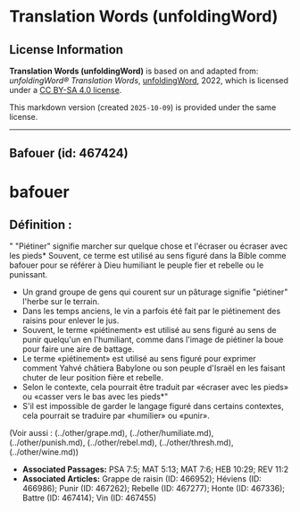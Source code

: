 # Translation Words (unfoldingWord)

## License Information

**Translation Words (unfoldingWord)** is based on and adapted from: _unfoldingWord® Translation Words_, [unfoldingWord](https://unfoldingword.org/utw), 2022, which is licensed under a [CC BY-SA 4.0 license](https://creativecommons.org/licenses/by-sa/4.0/legalcode.en).

This markdown version (created `2025-10-09`) is provided under the same license.



--------------------------------

## Bafouer (id: 467424)

bafouer
=======

Définition :
------------

" "Piétiner" signifie marcher sur quelque chose et l'écraser ou écraser avec les pieds\* Souvent, ce terme est utilisé au sens figuré dans la Bible comme bafouer pour se référer à Dieu humiliant le peuple fier et rebelle ou le punissant.

* Un grand groupe de gens qui courent sur un pâturage signifie "piétiner" l'herbe sur le terrain.
* Dans les temps anciens, le vin a parfois été fait par le piétinement des raisins pour enlever le jus.
* Souvent, le terme «piétinement» est utilisé au sens figuré au sens de punir quelqu'un en l'humiliant, comme dans l'image de piétiner la boue pour faire une aire de battage.
* Le terme «piétinement» est utilisé au sens figuré pour exprimer comment Yahvé châtiera Babylone ou son peuple d'Israël en les faisant chuter de leur position fière et rebelle.
* Selon le contexte, cela pourrait être traduit par «écraser avec les pieds» ou «casser vers le bas avec les pieds\*"
* S'il est impossible de garder le langage figuré dans certains contextes, cela pourrait se traduire par «humilier» ou «punir».

(Voir aussi : (../other/grape.md), (../other/humiliate.md), (../other/punish.md), (../other/rebel.md), (../other/thresh.md), (../other/wine.md))

* **Associated Passages:** PSA 7:5; MAT 5:13; MAT 7:6; HEB 10:29; REV 11:2
* **Associated Articles:** Grappe de raisin (ID: 466952); Héviens (ID: 466986); Punir (ID: 467262); Rebelle (ID: 467277); Honte (ID: 467336); Battre (ID: 467414); Vin (ID: 467455)


